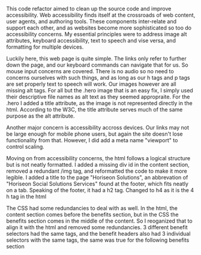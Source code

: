 <!-- Is my methodology important? Am i over sharing? what kind of language is appropraite-->
This code refactor aimed to clean up the source code and improve accessibility. Web accessibility finds itself at the crossroads of web content, user agents, and authoring tools. These components inter-relate and support each other, and as websites become more sophisticated so too do accessibility concerns. My essential principles were to address image alt attributes, keyboard accessibility, text to speech and vise versa, and formatting for multiple devices.  

Luckily here, this web page is quite simple. The links only refer to further down the page, and our keyboard commands can navigate that for us. So mouse input concerns are covered. There is no audio so no need to concerns ourselves with such things, and as long as our h tags and p tags are set properly text to speech will work. Our images however are all missing alt tags. For all but the .hero image that is an easy fix, I simply used their descriptive file names as alt text as they seemed appropraite. For the .hero I added a title attribute, as the image is not represented directly in the html. According to the W3C, the title attribute serves much of the same purpose as the alt attribute. 

Another major concern is accessibility accross devices. Our links may not be large enough for mobile phone users, but again the site doesn't lose functionality from that. However, I did add a meta name "viewport" to control scaling.

Moving on from accessibility concerns, the html follows a logical structure but is not neatly formatted. I added a missing div id in the content section, removed a redundant /img tag, and reformatted the code to make it more legible. I added a title to the page "Horiseon Solutions", an abbrevation of "Horiseon Social Solutions Services" found at the footer, which fits neatly on a tab.  Speaking of the footer, it had a h2 tag. Changed to h4 as it is the 4 h tag in the html

The CSS had some redundancies to deal with as well. In the html, the content section comes before the benefits section, but in the CSS the benefits section comes in the middle of the content. So I reoganized that to align it with the html and removed some redundancies. 3 different benefit selectors had the same tags, and the benefit headers also had 3 individual selectors with the same tags, the same was true for the following benefits section

<!-- 
to do
To impress clients, you should always go the extra mile and improve their codebase for long term sustainability. Ensure that all links are functioning correctly and clean up the CSS to make it more efficient, consolidating CSS selectors and properties, organizing them to follow the semantic structure of the HTML elements, and including comments before each element or section of the page.

also something I did broke the links. They no longer move the web page at all, but the url does change. what gives

Is this a true statement? Cause I said it --- and as long as our h tags and p tags are set properly text to speech will work
        also this ---Speaking of the footer, it had a h2 tag. Changed to h4 as it is the 4 h tag in the html


make sure its ok to use title for the image .hero
should i be more specific (e.g. i used double spacing to improve legibility)? less?

Did not cover these directly in the README. 

Headers are in order, but they also are reused within div sections, is that best practice?

WHEN I view the heading attributes
THEN they fall in sequential order
Speaking of the footer, it had a h2 tag. Changed to h4 as it is the 4 h tag in the html

Sure I find semantic HTML elements, what does this even mean?

 WHEN I view the source code
THEN I find semantic HTML elements   way too many devs

I think its logical. It starts at the top, then goes down past the main picture .hero  to the content with the sidebar benefits after that just before the footer. Seems independ of style an positioning, but I didn't really do anything about it

WHEN I view the structure of the HTML elements
THEN I find that the elements follow a logical structure independent of styling and positioning

-->


